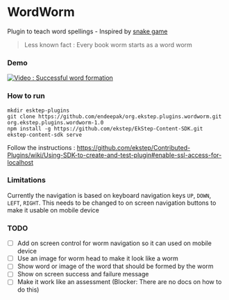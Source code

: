# WordWorm

Plugin to teach word spellings - Inspired by [snake game](https://en.wikipedia.org/wiki/Snake_(video_game))

> Less known fact : Every book worm starts as a word worm

### Demo

[![Video : Successful word formation](https://img.youtube.com/vi/IMmz9cRKv9I/0.jpg)](https://www.youtube.com/watch?v=IMmz9cRKv9I)

### How to run

```
mkdir esktep-plugins
git clone https://github.com/endeepak/org.ekstep.plugins.wordworm.git org.ekstep.plugins.wordworm-1.0
npm install -g https://github.com/ekstep/EkStep-Content-SDK.git
ekstep-content-sdk serve
```

Follow the instructions : https://github.com/ekstep/Contributed-Plugins/wiki/Using-SDK-to-create-and-test-plugin#enable-ssl-access-for-localhost

### Limitations

Currently the navigation is based on keyboard navigation keys `UP`, `DOWN`, `LEFT`, `RIGHT`. This needs to be changed to on screen navigation buttons to make it usable on mobile device

### TODO

- [ ] Add on screen control for worm navigation so it can used on mobile device
- [ ] Use an image for worm head to make it look like a worm
- [ ] Show word or image of the word that should be formed by the worm
- [ ] Show on screen success and failure message
- [ ] Make it work like an assessment (Blocker: There are no docs on how to do this)